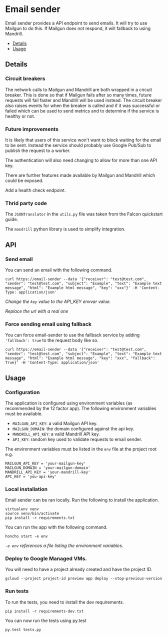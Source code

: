 # Email sender

Email sender provides a API endpoint to send emails. It will try to
use Mailgun to do this. If Mailgun does not respond, it will fallback
to using Mandrill.

* [Details](#details)
* [Usage](#usage)

## Details

### Circuit breakers

The network calls to Mailgun and Mandrill are both wrapped in a circuit breaker. This
is done so that if Mailgun fails after so many times, future requests will fail faster and
Mandrill will be used instead. The circuit breaker also raises events for when the breaker
is called and if it was successful or failed which can be used to send metrics and to
determine if the service is healthy or not.

### Future improvements

It is likely that users of this service won't want to block waiting for the email to be sent.
Instead the service should probably use Google Pub/Sub to publish the request to a worker.

The authentication will also need changing to allow for more than one API key.

There are further features made available by Mailgun and Mandrill which could be exposed.

Add a health check endpoint.

### Thrid party code

The ``JSONTranslator`` in the ``utils.py`` file was taken from the Falcon quickstart guide.

The ``mandrill`` python library is used to simplify integration.

## API

### Send email

You can send an email with the following command.

```
curl https://email-sender --data '{"receiver": "test@test.com", "sender": "test@test.com", "subject": "Example", "text": "Example text message", "html": "Example html message", "key": "xxx"}' -H 'Content-Type: application/json'
```

*Change the `key` value to the API_KEY envvar value.*

*Replace the url with a real one*

### Force sending email using fallback

You can force email-sender to use the fallback service by adding
`'fallback': true` to the request body like so.

```
curl https://email-sender --data '{"receiver": "test@test.com", "sender": "test@test.com", "subject": "Example", "text": "Example text message", "html": "Example html message", "key": "xxx", "fallback": True}' -H 'Content-Type: application/json'
```

## Usage

### Configuration

The application is configured using environment variables
(as recommended by the 12 factor app). The following environment
variables must be available.

* ``MAILGUN_API_KEY``: a valid Mailgun API key.
* ``MAILGUN_DOMAIN``: the domain configured against the api key.
* ``MANDRILL_API_KEY``: a valid Mandrill API key.
* ``API_KEY``: random key used to validate requests to email sender.

The environment variables must be listed in the ```env``` file at
the project root e.g.

```
MAILGUN_API_KEY = 'your-mailgun-key'
MAILGUN_DOMAIN = 'your-mailgun-domain'
MANDRILL_API_KEY = 'your-mandrill-key'
API_KEY = 'you-api-key'
```

### Local installation

Email sender can be ran locally. Run the following to install the
application.

```
virtualenv venv
source venv/bin/activate
pip install -r requirements.txt
```

You can run the app with the following command.

```
honcho start -e env
```

*``-e env`` references a file listing the environment variables.*

### Deploy to Google Managed VMs.

You will need to have a project already created and have the project
ID.

```
gcloud --project project-id preview app deploy --stop-previous-version
```

### Run tests

To run the tests, you need to install the dev requirements.

```
pip install -r requirements-dev.txt
```

You can now run the tests using py.test

```
py.test tests.py
```

